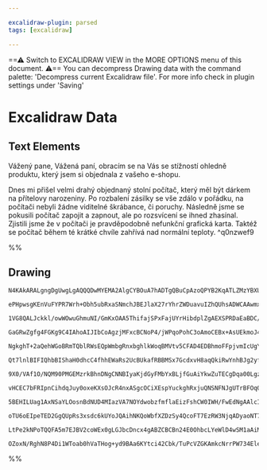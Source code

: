 ```yaml
---

excalidraw-plugin: parsed
tags: [excalidraw]

---
```

==⚠  Switch to EXCALIDRAW VIEW in the MORE OPTIONS menu of this document. ⚠== You can decompress Drawing data with the command palette: 'Decompress current Excalidraw file'. For more info check in plugin settings under 'Saving'


# Excalidraw Data

## Text Elements
Vážený pane, Vážená paní,
obracím se na Vás se stížností ohledně produktu, který jsem si objednala z vašeho e-shopu.

Dnes mi přišel velmi drahý objednaný stolní počítač, který měl být dárkem na přítelovy narozeniny.
Po rozbalení zásilky se vše zdálo v pořádku, na počítači nebyli žádne viditelné škrábance, či poruchy.
Následně jsme se pokusili počítač zapojit a zapnout, ale po rozsvícení se ihned zhasínal. Zjistili jsme že v počítači
je pravděpodobně nefunkční grafická karta. Taktéž se počítač během té krátké chvíle zahřívá nad normální teploty. ^q0nzwef9

%%
## Drawing
```compressed-json
N4KAkARALgngDgUwgLgAQQQDwMYEMA2AlgCYBOuA7hADTgQBuCpAzoQPYB2KqATLZMzYBXUtiRoIACyhQ4zZAHoFAc0JRJQgEYA6bGwC2CgF7N6hbEcK4OCtptbErHALRY8RMpWdx8Q1TdIEfARcZgRmBShcZQUebQAObQBmGjoghH0EDihmbgBtcDBQMBKIEm4IAEcABg4jCgQAMwBOVJLIWEQKqCwoNtLMbmcAVgA2AHZtYf5SmCGeaubtcYBG

ePHpwsgKEnVuFYPR7Wrh+Obh5ubRxaSNmchJBEJlaX27rYhrZWDuavuIZhQUhsADWCAAwmx8GxSBUAMQrBCIxH9SCaXDYEHKYFCDjESHQ2ESIHWZhwXCBbKoiCNQj4fAAZVgPwkgg81MBwLBAHVdpJuHwPpzQQgmTAWeg2eV/jiXhxwrk0Ct/mxydg1HMldU/h9scI4ABJYiK1B5AC6/0a5EyRu4HCE9P+hDxWAquGq1JxePlzBN9sdQoQCGI+xW

1VG8QALJckkl/owWOwuGhmuNI/GmKxOAA5ThifajSPxFajUYrHibdplZgAEXSPRDaEaBDC/00wjxAFFgplsn6Hfh/kI4MRcA23pGi9UVkXxhNlR8iBwQXaB/9oZjg9xm/hWx8epg+hIAGoAQ8AfoBZAC/qHJ8uoqDPl44p9v1gAt9QADocOzkbDvvoqBhKgHC4I+p7MMBCDAVA77nr+gLvqgbCSMExAcIA2IC3sCxBCCCUBCA+BFMDeABWYRAawK

GaGRwZgfg4FGKg9C4IAhoAIJIbCoAgzjMFxcBCNoP4/jWPqoPohC3oAmoCEBx+AsUEkmoJ4kg3nYdEYdYN6AlCHDIXAbCALCA75REZxE9KQN76JhCmaFeUAqaepBgkBYEyaZQRsPQMCgRSbBGFkzowMJHAAArccCRjosE+moEYkF0iCvkgfQHHxcQp7Qixt5sNJp7ECCRF+blJlmVJ8qaOKUnngV8osSQahBBwACXqBsSCpCnuiHBiA+RlSYZpBC

NgkghT+2aQehWGoBRmTQblRWsEQpWmbgRnxbghlkWoqBMVtv5CFAD4EDBhmoFFpjvmIcUgYQkjysQ8WSKE74MdoqAAFo7YCdJSXNMGXjlhllethA/nROG4PQxCYYZxB2DN8qNLiIJGXF2K4LSmKviCFJRB9AAquAES154LSDa0bZomGPEBUBtZ1p5QCCbWjfQ77BJtkjSe+9CvmBT2/qQ+hZXFPQ+GwsDaJ6lCE70FRPteb73hBz6vnen4/n+GKA

Qt7lnlBIFIQhbBIShaH0dhcC4fhhEWaRs2UcBUkafRBBMSx7GcdxvH8aqQkiRwYnhBJg2yfJin4MpqnqbR7scDpUB6QZxlUw7VkSbZqD2Y5mUuRkJVwLzPTQj5flRUFHDjeFkUBTFWTIQly3JQtaUwUYmXZfQuX5YVxXuZT5WgQgVUrbVGEwWYjil617VMz1fWoANuXDaNNeTcw03YQDFOgkIy2DWnZmbdtu37XAh3HXtXPnZdHM3chd0PcGz2ve

9X0/VAf1O/NQM90PMGEMzrkBhnDNgCNNBIyaKjdGyFMbYxBLjfGuAiYkwZuTECgDqa00LgzVATMWZs0kBzLmRhcA8z5gLXAQsYSi3wOLBAktpbUkaJwKADJCCBQFDqKsbDsgADFcCSXwJqVAlZSgHigAAQSIMoZM6BgiND6BmUg393CyOeAo6AqpqR6GyLgZ0TBbRoH9IOD4MJnjOgIPLQ8isLzKzvAgB8SsXwqy1r+TQ/49YgQNpBBaJtEJwQtt

vHCEC7bFRIpnCihdqJuy0oxeKXsOJcR4nxASgcOCiXEspYuckghRxjuQNSNFNJgUTrBFOq0zIZ2stnXOTkC5uXAsXTyZdfJgUrhwYKoUIoXXrqdOKzckopSnulTuWVuIALygVIqD5B7HzBiPMeNU6pT0arPNqHUuqL2ccvI+a8xqhU3qE3eWD96H2qetU+bAdqOQvlfE6t864mAfo3Ba91Hpv2YG9AgH1vqEF+itXe/8rkDWAVDMB8NEbYWRrAjG

5BEHILUag1AxNSaYLOosnBdNUD4MIazVA7NOYdwobzfmflaEizFshCW0IWH/FwEdNgAAlcIXDxB4uGs4xcRiAASTwXhHlQCsbQFZCgAF9wAWjoFtOATIxycuKB0OmnKICjhcv0BghAEAUAAEIYixF6fEUIYTwkaBay1WrsAiEpFAA0PR9BMi5BCU1RJ0AIiRF661tqsj2sdQazEepcQmsJN0cgHAyQUj9T60gdqHUZAEXSRkzI1VShDDMCANq41+

oTU6oEIpeTED2GgQUpRs3xsdc6kUYoJQAihNKQoWbfXZDzSy4QcoFT7EzRW3NjqADyaoNT7G1D2lt/rE3sKESIsREjm05tbY6gR7DOHcNLbwyAvbF0ZFsTIuR2ilEqKbVuid+b8bSLjWwCgjwaGrgDOW8debOx4gvcCa9IRGzoApG+2NlaMivqvYTeAarjVauYNgYE9IAAa3A5yRimJm8DkH8AAE1uCRlOGK4sFZM1GDYAYbgyrICsV8JylYkqx0

LtPe2kNPoTQQFA5m7EJBV2coWEx0gLGJbcDncx4gABZCBCBn24E0OhbcLYeWlD4wSM1aAiMQD1VCT9DHlDogABQ8BWOMB8WmdO8G0w+aoUwACU1I2XKAdBSCopA1O4E00kP4vBHO6Zc6gYzwwzMUePeO6tYJB3f04P2e9kArTCIQGyl0nGODKEIx8LIonxNoCBEIKT5aiBwG4CltLkAwKZCy9ylUR0lycuy950obtsA5AZGBOAgniDCbAmJrcTZJ

OZoxN/RghN8P4Di1WToab0hVaTHog+yd9BAa6KYtci42Cbk/TuPcVZGKAmkcNrrPW734EleACV/AaR0nCIRqVEqgA===
```
%%